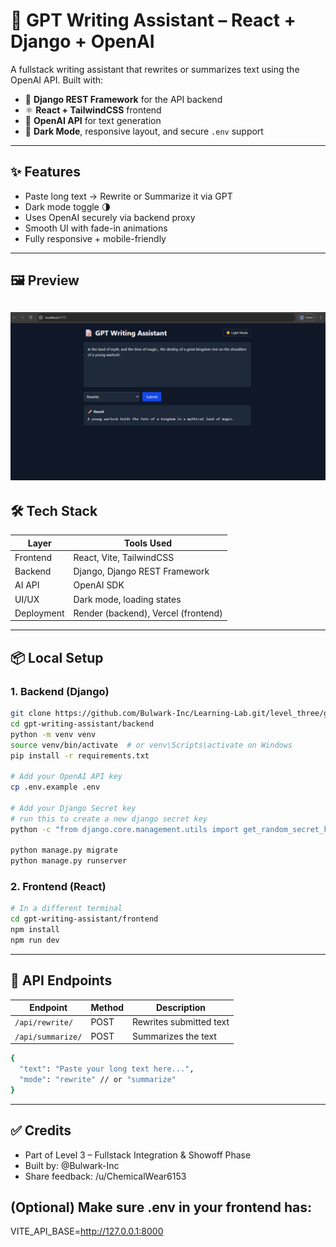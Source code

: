 # 📝 GPT Writing Assistant – React + Django + OpenAI

A fullstack writing assistant that rewrites or summarizes text using the OpenAI API. Built with:

- 🧠 **Django REST Framework** for the API backend
- ⚛️ **React + TailwindCSS** frontend
- 🤖 **OpenAI API** for text generation
- 🌙 **Dark Mode**, responsive layout, and secure `.env` support

---

## ✨ Features

- Paste long text → Rewrite or Summarize it via GPT
- Dark mode toggle 🌗
- Uses OpenAI securely via backend proxy
- Smooth UI with fade-in animations
- Fully responsive + mobile-friendly

---
## 🖼️ Preview

![screenshot](./gpt-assistant.png)
---

## 🛠️ Tech Stack

| Layer      | Tools Used                   |
|------------|-------------------------------|
| Frontend   | React, Vite, TailwindCSS      |
| Backend    | Django, Django REST Framework |
| AI API     | OpenAI SDK                    |
| UI/UX      | Dark mode, loading states     |
| Deployment | Render (backend), Vercel (frontend) |

---

## 📦 Local Setup 

### 1. Backend (Django)

```bash
git clone https://github.com/Bulwark-Inc/Learning-Lab.git/level_three/gpt-writing-assistant # clone sub-repo
cd gpt-writing-assistant/backend
python -m venv venv
source venv/bin/activate  # or venv\Scripts\activate on Windows
pip install -r requirements.txt

# Add your OpenAI API key
cp .env.example .env

# Add your Django Secret key
# run this to create a new django secret key
python -c "from django.core.management.utils import get_random_secret_key; print(get_random_secret_key())" # add to ur .env

python manage.py migrate
python manage.py runserver
```

### 2. Frontend (React)
```bash
# In a different terminal
cd gpt-writing-assistant/frontend
npm install
npm run dev
```
---
## 🔗 API Endpoints

| Endpoint          | Method | Description             |
| ----------------- | ------ | ----------------------- |
| `/api/rewrite/`   | POST   | Rewrites submitted text |
| `/api/summarize/` | POST   | Summarizes the text     |

```bash
{
  "text": "Paste your long text here...",
  "mode": "rewrite" // or "summarize"
}
```
---

## ✅ Credits
- Part of Level 3 – Fullstack Integration & Showoff Phase
- Built by: @Bulwark-Inc
- Share feedback: /u/ChemicalWear6153

## (Optional) Make sure .env in your frontend has:
VITE_API_BASE=http://127.0.0.1:8000